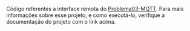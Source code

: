 Código referentes a interface remota do [Problema03-MQTT](https://github.com/MI-SD-TEC499/Problema03-MQTT).
Para mais informações sobre esse projeto, e como executá-lo, verifique a documentação do projeto com o link acima.
